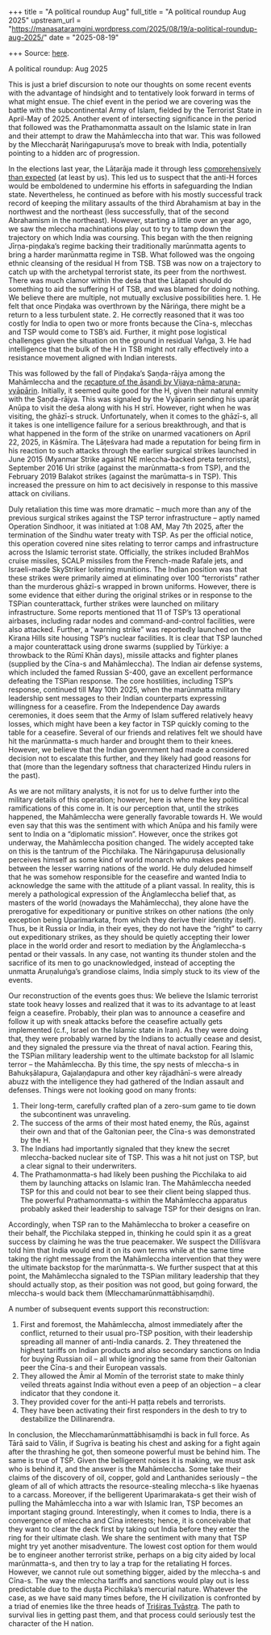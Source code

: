 +++
title = "A political roundup Aug"
full_title = "A political roundup Aug 2025"
upstream_url = "https://manasataramgini.wordpress.com/2025/08/19/a-political-roundup-aug-2025/"
date = "2025-08-19"

+++
Source: [here](https://manasataramgini.wordpress.com/2025/08/19/a-political-roundup-aug-2025/).

A political roundup: Aug 2025

This is just a brief discursion to note our thoughts on some recent events with the advantage of hindsight and to tentatively look forward in terms of what might ensue. The chief event in the period we are covering was the battle with the subcontinental Army of Islam, fielded by the Terrorist State in April-May of 2025. Another event of intersecting significance in the period that followed was the Prathamonmatta assault on the Islamic state in Iran and their attempt to draw the Mahāmleccha into that war. This was followed by the Mleccharāṭ Nariṅgapuruṣa’s move to break with India, potentially pointing to a hidden arc of progression.

In the elections last year, the Lāṭarāja made it through less [comprehensively than expected](https://manasataramgini.wordpress.com/2024/06/08/indian-elections-2024/) (at least by us). This led us to suspect that the anti-H forces would be emboldened to undermine his efforts in safeguarding the Indian state. Nevertheless, he continued as before with his mostly successful track record of keeping the military assaults of the third Abrahamism at bay in the northwest and the northeast (less successfully, that of the second Abrahamism in the northeast). However, starting a little over an year ago, we saw the mleccha machinations play out to try to tamp down the trajectory on which India was coursing. This began with the then reigning Jīrṇa-piṇḍaka’s regime backing their traditionally marūnmatta agents to bring a harder marūnmatta regime in TSB. What followed was the ongoing ethnic cleansing of the residual H from TSB. TSB was now on a trajectory to catch up with the archetypal terrorist state, its peer from the northwest. There was much clamor within the deśa that the Lāṭapati should do something to aid the suffering H of TSB, and was blamed for doing nothing. We believe there are multiple, not mutually exclusive possibilities here. 1. He felt that once Piṇḍaka was overthrown by the Nāriṅga, there might be a return to a less turbulent state. 2. He correctly reasoned that it was too costly for India to open two or more fronts because the Cīna-s, mlecchas and TSP would come to TSB’s aid. Further, it might pose logistical challenges given the situation on the ground in residual Vañga, 3. He had intelligence that the bulk of the H in TSB might not rally effectively into a resistance movement aligned with Indian interests.

This was followed by the fall of Piṇḍaka’s Ṣaṇḍa-rājya among the Mahāmleccha and the [recapture of the āsandi by Vijaya-nāma-aruṇa-vyāpārin](https://manasataramgini.wordpress.com/2024/11/10/a-geopolitical-round-up-vijayavijaya-and-related-issues/). Initially, it seemed quite good for the H, given their natural enmity with the Ṣaṇḍa-rājya. This was signaled by the Vyāparin sending his uparāṭ Anūpa to visit the deśa along with his H strī. However, right when he was visiting, the ghāzī-s struck. Unfortunately, when it comes to the ghāzī-s, all it takes is one intelligence failure for a serious breakthrough, and that is what happened in the form of the strike on unarmed vacationers on April 22, 2025, in Kāśmīra. The Lāṭeśvara had made a reputation for being firm in his reaction to such attacks through the earlier surgical strikes launched in June 2015 (Myanmar Strike against NE mleccha-backed preta terrorists), September 2016 Uri strike (against the marūnmatta-s from TSP), and the February 2019 Balakot strikes (against the marūmatta-s in TSP). This increased the pressure on him to act decisively in response to this massive attack on civilians.

Duly retaliation this time was more dramatic – much more than any of the previous surgical strikes against the TSP terror infrastructure – aptly named Operation Sindhoor, it was initiated at 1:08 AM, May 7th 2025, after the termination of the Sindhu water treaty with TSP. As per the official notice, this operation covered nine sites relating to terror camps and infrastructure across the Islamic terrorist state. Officially, the strikes included BrahMos cruise missiles, SCALP missiles from the French-made Rafale jets, and Israeli-made SkyStriker loitering munitions. The Indian position was that these strikes were primarily aimed at eliminating over 100 “terrorists” rather than the murderous ghāzī-s wrapped in brown uniforms. However, there is some evidence that either during the original strikes or in response to the TSPian counterattack, further strikes were launched on military infrastructure. Some reports mentioned that 11 of TSP’s 13 operational airbases, including radar nodes and command-and-control facilities, were also attacked. Further, a “warning strike” was reportedly launched on the Kirana Hills site housing TSP’s nuclear facilities. It is clear that TSP launched a major counterattack using drone swarms (supplied by Türkiye: a throwback to the Rūmī Khān days), missile attacks and fighter planes (supplied by the Cīna-s and Mahāmleccha). The Indian air defense systems, which included the famed Russian S-400, gave an excellent performance defeating the TSPian response. The core hostilities, including TSP’s response, continued till May 10th 2025, when the marūnmatta military leadership sent messages to their Indian counterparts expressing willingness for a ceasefire. From the Independence Day awards ceremonies, it does seem that the Army of Islam suffered relatively heavy losses, which might have been a key factor in TSP quickly coming to the table for a ceasefire. Several of our friends and relatives felt we should have hit the marūnmatta-s much harder and brought them to their knees. However, we believe that the Indian government had made a considered decision not to escalate this further, and they likely had good reasons for that (more than the legendary softness that characterized Hindu rulers in the past).

As we are not military analysts, it is not for us to delve further into the military details of this operation; however, here is where the key political ramifications of this come in. It is our perception that, until the strikes happened, the Mahāmleccha were generally favorable towards H. We would even say that this was the sentiment with which Anūpa and his family were sent to India on a “diplomatic mission”. However, once the strikes got underway, the Mahāmleccha position changed. The widely accepted take on this is the tantrum of the Picchilaka. The Nāriṅgapuruṣa delusionally perceives himself as some kind of world monarch who makes peace between the lesser warring nations of the world. He duly deluded himself that he was somehow responsible for the ceasefire and wanted India to acknowledge the same with the attitude of a pliant vassal. In reality, this is merely a pathological expression of the Āṅglamleccha belief that, as masters of the world (nowadays the Mahāmleccha), they alone have the prerogative for expeditionary or punitive strikes on other nations (the only exception being Uparimarkata, from which they derive their identity itself). Thus, be it Russia or India, in their eyes, they do not have the “right” to carry out expeditionary strikes, as they should be quietly accepting their lower place in the world order and resort to mediation by the Āṅglamleccha-s pentad or their vassals. In any case, not wanting its thunder stolen and the sacrifice of its men to go unacknowledged, instead of accepting the unmatta Aruṇaluṅga’s grandiose claims, India simply stuck to its view of the events.

Our reconstruction of the events goes thus: We believe the Islamic terrorist state took heavy losses and realized that it was to its advantage to at least feign a ceasefire. Probably, their plan was to announce a ceasefire and follow it up with sneak attacks before the ceasefire actually gets implemented (c.f., Israel on the Islamic state in Iran). As they were doing that, they were probably warned by the Indians to actually cease and desist, and they signaled the pressure via the threat of naval action. Fearing this, the TSPian military leadership went to the ultimate backstop for all Islamic terror – the Mahāmleccha. By this time, the spy nests of mleccha-s in Bahukṣālapura, Gajalaṇḍapura and other key rājadhānī-s were already abuzz with the intelligence they had gathered of the Indian assault and defenses. Things were not looking good on many fronts:  
1. Their long-term, carefully crafted plan of a zero-sum game to tie down the subcontinent was unraveling.  
2. The success of the arms of their most hated enemy, the Rūs, against their own and that of the Galtonian peer, the Cīna-s was demonstrated by the H.  
3. The Indians had importantly signaled that they knew the secret mleccha-backed nuclear site of TSP. This was a hit not just on TSP, but a clear signal to their underwriters.  
4. The Prathamonmatta-s had likely been pushing the Picchilaka to aid them by launching attacks on Islamic Iran. The Mahāmleccha needed TSP for this and could not bear to see their client being slapped thus. The powerful Prathamonmatta-s within the Mahāmleccha apparatus probably asked their leadership to salvage TSP for their designs on Iran.

Accordingly, when TSP ran to the Mahāmleccha to broker a ceasefire on their behalf, the Picchilaka stepped in, thinking he could spin it as a great success by claiming he was the true peacemaker. We suspect the Dillīśvara told him that India would end it on its own terms while at the same time taking the right message from the Mahāmleccha intervention that they were the ultimate backstop for the marūnmatta-s. We further suspect that at this point, the Mahāmleccha signaled to the TSPian military leadership that they should actually stop, as their position was not good, but going forward, the mleccha-s would back them (Mlecchamarūnmattābhisaṃdhi).

A number of subsequent events support this reconstruction:  
1. First and foremost, the Mahāmleccha, almost immediately after the conflict, returned to their usual pro-TSP position, with their leadership spreading all manner of anti-India canards. 2. They threatened the highest tariffs on Indian products and also secondary sanctions on India for buying Russian oil – all while ignoring the same from their Galtonian peer the Cīna-s and their European vassals.  
3. They allowed the Āmir al Momīn of the terrorist state to make thinly veiled threats against India without even a peep of an objection – a clear indicator that they condone it.  
4. They provided cover for the anti-H paṭṭa rebels and terrorists.  
5. They have been activating their first responders in the desh to try to destabilize the Dillinarendra.

In conclusion, the Mlecchamarūnmattābhisaṃdhi is back in full force. As Tārā said to Vālin, if Sugrīva is beating his chest and asking for a fight again after the thrashing he got, then someone powerful must be behind him. The same is true of TSP. Given the belligerent noises it is making, we must ask who is behind it, and the answer is the Mahāmleccha. Some take their claims of the discovery of oil, copper, gold and Lanthanides seriously – the gleam of all of which attracts the resource-stealing mleccha-s like hyaenas to a carcass. Moreover, if the belligerent Uparimarakata-s get their wish of pulling the Mahāmleccha into a war with Islamic Iran, TSP becomes an important staging ground. Interestingly, when it comes to India, there is a convergence of mleccha and Cīna interests; hence, it is conceivable that they want to clear the deck first by taking out India before they enter the ring for their ultimate clash. We share the sentiment with many that TSP might try yet another misadventure. The lowest cost option for them would be to engineer another terrorist strike, perhaps on a big city aided by local marūnmatta-s, and then try to lay a trap for the retaliating H forces. However, we cannot rule out something bigger, aided by the mleccha-s and Cīna-s. The way the mleccha tariffs and sanctions would play out is less predictable due to the duṣṭa Picchilaka’s mercurial nature. Whatever the case, as we have said many times before, the H civilization is confronted by a triad of enemies like the three heads of [Triśiras Tvāṣṭra](https://manasataramgini.wordpress.com/2014/09/14/the-fifth-story/). The path to survival lies in getting past them, and that process could seriously test the character of the H nation.
